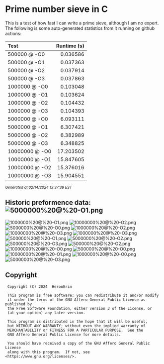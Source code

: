 # Prime number sieve in C

This is a test of how fast I can write a prime sieve, although I am no expert. 
The following is some auto-generated statistics from it running on github actions:

| Test          | Runtime (s)   |
| :---          |          ---: |
|500000 @ -O0|0.036586|
|500000 @ -O1|0.037363|
|500000 @ -O2|0.037914|
|500000 @ -O3|0.037863|
|1000000 @ -O0|0.103048|
|1000000 @ -O1|0.103624|
|1000000 @ -O2|0.104432|
|1000000 @ -O3|0.104393|
|5000000 @ -O0|6.093111|
|5000000 @ -O1|6.307421|
|5000000 @ -O2|6.382989|
|5000000 @ -O3|6.348825|
|10000000 @ -O0|17.203502|
|10000000 @ -O1|15.847605|
|10000000 @ -O2|15.376016|
|10000000 @ -O3|15.904551|

<sup><i>Generated at 02/14/2024 13:37:39 EST</i></sup>
## Historic preformence data:![5000000%20@%20-O1.png](imgs/5000000%20@%20-O1.png)
![1000000%20@%20-O1.png](imgs/1000000%20@%20-O1.png)
![10000000%20@%20-O2.png](imgs/10000000%20@%20-O2.png)
![5000000%20@%20-O0.png](imgs/5000000%20@%20-O0.png)
![1000000%20@%20-O2.png](imgs/1000000%20@%20-O2.png)
![10000000%20@%20-O3.png](imgs/10000000%20@%20-O3.png)
![1000000%20@%20-O3.png](imgs/1000000%20@%20-O3.png)
![500000%20@%20-O1.png](imgs/500000%20@%20-O1.png)
![5000000%20@%20-O2.png](imgs/5000000%20@%20-O2.png)
![500000%20@%20-O3.png](imgs/500000%20@%20-O3.png)
![500000%20@%20-O2.png](imgs/500000%20@%20-O2.png)
![10000000%20@%20-O0.png](imgs/10000000%20@%20-O0.png)
![500000%20@%20-O0.png](imgs/500000%20@%20-O0.png)
![10000000%20@%20-O1.png](imgs/10000000%20@%20-O1.png)
![1000000%20@%20-O0.png](imgs/1000000%20@%20-O0.png)
![5000000%20@%20-O3.png](imgs/5000000%20@%20-O3.png)


## Copyright
```
 Copyright (C) 2024  HeronErin

 This program is free software: you can redistribute it and/or modify
 it under the terms of the GNU Affero General Public License as published by
 the Free Software Foundation, either version 3 of the License, or
 (at your option) any later version.

 This program is distributed in the hope that it will be useful,
 but WITHOUT ANY WARRANTY; without even the implied warranty of
 MERCHANTABILITY or FITNESS FOR A PARTICULAR PURPOSE.  See the
 GNU Affero General Public License for more details.

 You should have received a copy of the GNU Affero General Public License
 along with this program.  If not, see <https://www.gnu.org/licenses/>.
```